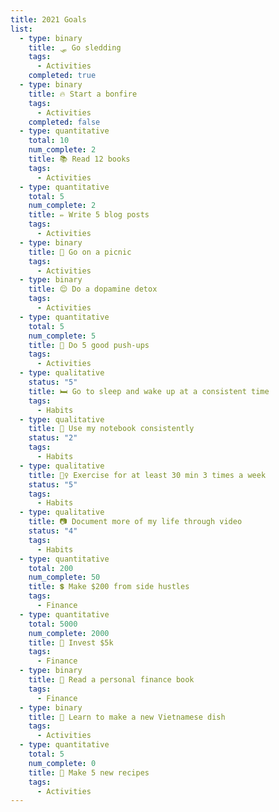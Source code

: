 ```yaml
---
title: 2021 Goals
list:
  - type: binary
    title: 🛷 Go sledding
    tags:
      - Activities
    completed: true
  - type: binary
    title: 🔥 Start a bonfire
    tags:
      - Activities
    completed: false
  - type: quantitative
    total: 10
    num_complete: 2
    title: 📚 Read 12 books
    tags:
      - Activities
  - type: quantitative
    total: 5
    num_complete: 2
    title: ✏️ Write 5 blog posts
    tags:
      - Activities
  - type: binary
    title: 🍞 Go on a picnic
    tags:
      - Activities
  - type: binary
    title: 😌 Do a dopamine detox
    tags:
      - Activities
  - type: quantitative
    total: 5
    num_complete: 5
    title: 💪 Do 5 good push-ups
    tags:
      - Activities
  - type: qualitative
    status: "5"
    title: 🛏️ Go to sleep and wake up at a consistent time
    tags:
      - Habits
  - type: qualitative
    title: 📔 Use my notebook consistently
    status: "2"
    tags:
      - Habits
  - type: qualitative
    title: 🏋️‍♀️ Exercise for at least 30 min 3 times a week
    status: "5"
    tags:
      - Habits
  - type: qualitative
    title: 📷 Document more of my life through video
    status: "4"
    tags:
      - Habits
  - type: quantitative
    total: 200
    num_complete: 50
    title: 💲 Make $200 from side hustles
    tags:
      - Finance
  - type: quantitative
    total: 5000
    num_complete: 2000
    title: 💸 Invest $5k
    tags:
      - Finance
  - type: binary
    title: 📗 Read a personal finance book
    tags:
      - Finance
  - type: binary
    title: 🥢 Learn to make a new Vietnamese dish
    tags:
      - Activities
  - type: quantitative
    total: 5
    num_complete: 0
    title: 🥘 Make 5 new recipes
    tags:
      - Activities
---
```

